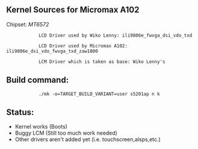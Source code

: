 Kernel Sources for Micromax A102
------

Chipset: *MT6572*

                LCD Driver used by Wiko Lenny: ili9806e_fwvga_dsi_vdo_txd

                LCD Driver used by Micromax A102: ili9806e_dsi_vdo_fwvga_txd_zaw1800

                LCM Driver which is taken as base: Wiko Lenny's


Build command:
------

                ./mk -o=TARGET_BUILD_VARIANT=user s5201ap n k

Status:
-------
* Kernel works (Boots) 
* Buggy LCM (Still too much work needed)
* Other drivers aren't added yet (i.e. touchscreen,alsps,etc.)
